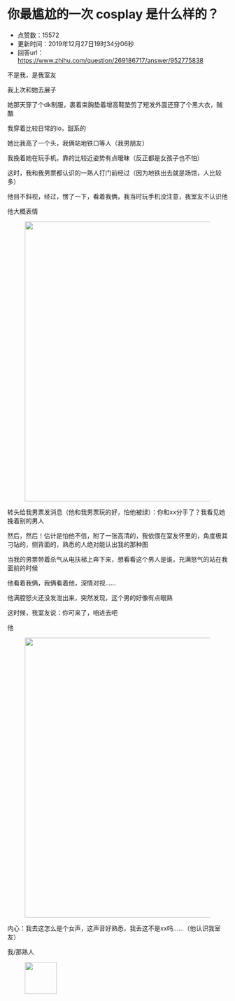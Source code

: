 # 你最尴尬的一次 cosplay 是什么样的？
- 点赞数：15572
- 更新时间：2019年12月27日19时34分06秒
- 回答url：https://www.zhihu.com/question/269186717/answer/952775838
<body>
 <p data-pid="t2mbcaDJ">不是我，是我室友</p>
 <p data-pid="rxp6HFnP">我上次和她去展子</p>
 <p data-pid="Crhcb-h_">她那天穿了个dk制服，裹着束胸垫着增高鞋垫剪了短发外面还穿了个黑大衣，贼酷</p>
 <p data-pid="LixfU3uk">我穿着比较日常的lo，甜系的</p>
 <p data-pid="F44B0TDQ">她比我高了一个头，我俩站地铁口等人（我男朋友）</p>
 <p data-pid="6EVL8R1N">我挽着她在玩手机，靠的比较近姿势有点暧昧（反正都是女孩子也不怕）</p>
 <p data-pid="WxFI_IGt">这时，我和我男票都认识的一熟人打门前经过（因为地铁出去就是场馆，人比较多）</p>
 <p data-pid="22ihUhji">他目不斜视，经过，愣了一下，看着我俩，我当时玩手机没注意，我室友不认识他</p>
 <p data-pid="0VhuJBjK">他大概表情</p>
 <figure data-size="normal">
  <img src="https://pica.zhimg.com/50/v2-5f644205aa5467dd475ad7ba42ff41bb_720w.jpg?source=1940ef5c" data-rawwidth="640" data-rawheight="496" data-size="normal" data-original-token="v2-bc78995c3aa639800a2d1e80b6b6cd24" data-default-watermark-src="https://pic1.zhimg.com/50/v2-5f644205aa5467dd475ad7ba42ff41bb_720w.jpg?source=1940ef5c" class="origin_image zh-lightbox-thumb" width="640" data-original="https://pic1.zhimg.com/v2-5f644205aa5467dd475ad7ba42ff41bb_r.jpg?source=1940ef5c">
 </figure>
 <p data-pid="3EGjfnEy">转头给我男票发消息（他和我男票玩的好，怕他被绿）：你和xx分手了？我看见她挽着别的男人</p>
 <p data-pid="4XPdcWnB">然后，然后！估计是怕他不信，附了一张高清的，我依偎在室友怀里的，角度极其刁钻的，侧背面的，熟悉的人绝对能认出我的那种图</p>
 <p data-pid="M1kanfP4">当我的男票带着杀气从电扶梯上奔下来，想看看这个男人是谁，充满怒气的站在我面前的时候</p>
 <p data-pid="Qq07dKQY">他看着我俩，我俩看着他，深情对视……</p>
 <p data-pid="f7Ayj3Hv">他满腔怒火还没发泄出来，突然发现，这个男的好像有点眼熟</p>
 <p data-pid="CdUnloz9">这时候，我室友说：你可来了，咱进去吧</p>
 <p data-pid="ydqucaRp">他</p>
 <figure data-size="normal">
  <img src="https://picx.zhimg.com/50/v2-5f644205aa5467dd475ad7ba42ff41bb_720w.jpg?source=1940ef5c" data-rawwidth="640" data-rawheight="496" data-size="normal" data-original-token="v2-bc78995c3aa639800a2d1e80b6b6cd24" data-default-watermark-src="https://picx.zhimg.com/50/v2-5f644205aa5467dd475ad7ba42ff41bb_720w.jpg?source=1940ef5c" class="origin_image zh-lightbox-thumb" width="640" data-original="https://pica.zhimg.com/v2-5f644205aa5467dd475ad7ba42ff41bb_r.jpg?source=1940ef5c">
 </figure>
 <p data-pid="T5Yx9ufJ">内心：我去这怎么是个女声，这声音好熟悉，我丢这不是xx吗……（他认识我室友）</p>
 <p data-pid="BKN0Coea">我/那熟人</p>
 <figure data-size="normal">
  <img src="https://picx.zhimg.com/50/v2-c4e858bb67e434c0a90d160200d8b2a4_720w.jpg?source=1940ef5c" data-rawwidth="73" data-rawheight="72" data-size="normal" data-original-token="v2-c4e858bb67e434c0a90d160200d8b2a4" class="content_image" width="73">
 </figure>
 <p></p>
</body>
